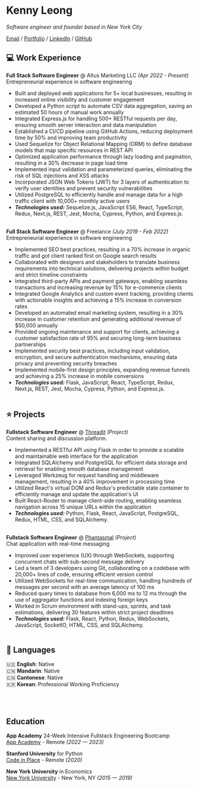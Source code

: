 # Kenny Leong

_Software engineer and founder based in New York City_ <br>

[Email](mailto:kennyleong2@gmail.com) / [Portfolio](https://kenny-leong.github.io/) / [LinkedIn](https://www.linkedin.com/in/kenny-leong97/) / [GitHub](https://github.com/kenny-leong/)

## 💻 Work Experience

**Full Stack Software Engineer** @ Altus Marketing LLC _(Apr 2022 - Present)_ <br>
Entrepreneurial experience in software engineering
  - Built and deployed web applications for 5+ local businesses, resulting in increased online visibility and customer engagement
  - Developed a Python script to automate CSV data aggregation, saving an estimated 50 hours of manual work annually
  - Integrated Express.js for handling 500+ RESTful requests per day, ensuring smooth server interaction and data manipulation
  - Established a CI/CD pipeline using GitHub Actions, reducing deployment time by 50% and improving team productivity
  - Used Sequelize for Object Relational Mapping (ORM) to define database models that map specific resources in REST API
  - Optimized application performance through lazy loading and pagination, resulting in a 30% decrease in page load time 
  - Implemented input validation and parameterized queries, eliminating the risk of SQL injections and XSS attacks
  - Incorporated JSON Web Tokens (JWT) for 3 layers of authentication to verify user identities and prevent security vulnerabilities
  - Utilized PostgreSQL to efficiently handle and manage data for a high traffic client with 10,000+ monthly active users
  - **_Technologies used:_** Sequelize.js, JavaScript ES6, React, TypeScript, Redux, Next.js, REST, Jest, Mocha, Cypress, Python, and Express.js.
  <br><br>
  
  **Full Stack Software Engineer** @ Freelance _(July 2019 - Feb 2022)_ <br>
Entrepreneurial experience in software engineering
  - Implemented SEO best practices, resulting in a 70% increase in organic traffic and got client ranked first on Google search results
  - Collaborated with designers and stakeholders to translate business requirements into technical solutions, delivering projects
within budget and strict timeline constraints
  - Integrated third-party APIs and payment gateways, enabling seamless transactions and increasing revenue by 15% for
e-commerce clients
  - Integrated Google Analytics and custom event tracking, providing clients with actionable insights and achieving a 15% increase
in conversion rates
  - Developed an automated email marketing system, resulting in a 30% increase in customer retention and generating additional
revenue of $50,000 annually
  - Provided ongoing maintenance and support for clients, achieving a customer satisfaction rate of 95% and securing long-term
business partnerships
  - Implemented security best practices, including input validation, encryption, and secure authentication mechanisms, ensuring data
privacy and preventing security breaches
  - Implemented mobile-first design principles, expanding revenue funnels and achieving a 25% increase in mobile conversions
  - **_Technologies used:_** Flask, JavaScript, React, TypeScript, Redux, Next.js, REST, Jest, Mocha, Cypress, Python, and Express.js.
  <br><br>
  
## ⭐️ Projects

**Fullstack Software Engineer** @ [Threadit](https://threadit.onrender.com/) _(Project)_ <br>
Content sharing and discussion platform.
  - Implemented a RESTful API using Flask in order to provide a scalable and maintainable web interface for the application
  - Integrated SQLAlchemy and PostgreSQL for efficient data storage and retrieval for enabling smooth database management
  - Leveraged Werkzeug for request handling and middleware management, resulting in a 40% improvement in processing time
  - Utilized React's virtual DOM and Redux's predictable state container to efficiently manage and update the application's UI
  - Built React-Router to manage client-side routing, enabling seamless navigation across 15 unique URLs within the application
  - **_Technologies used:_** Python, Flask, React, JavaScript, PostgreSQL, Redux, HTML, CSS, and SQLAlchemy.
<br><br>


**Fullstack Software Engineer** @ [Phantasmal](http://phantasmal.onrender.com/) _(Project)_ <br>
Chat application with real-time messaging
- Improved user experience (UX) through WebSockets, supporting concurrent chats with sub-second message delivery
- Led a team of 3 developers using Git, collaborating on a codebase with 20,000+ lines of code, ensuring efficient version control
- Utilized WebSockets for real-time communication, handling hundreds of messages per second with an average latency of 100 ms
- Reduced query times to database from 6,000 ms to 12 ms through the use of aggregator functions and indexing foreign keys
- Worked in Scrum environment with stand-ups, sprints, and task estimations, delivering 30 features within strict project deadlines
- **_Technologies used:_** Flask, React, Python, Redux, WebSockets, JavaScript, SocketIO, HTML, CSS, and SQLAlchemy.
    <br><br>


## 💬 Languages

🇺🇸 **English**: Native <br>
🇨🇳 **Mandarin**: Native <br>
🇨🇳 **Cantonese**: Native <br>
🇰🇷 **Korean**: Professional Working Proficiency <br>

<br><br>

## Education

**App Academy** 24-Week Intensive Fullstack Engineering Bootcamp<br>
[App Academy](https://www.appacademy.io/) - Remote _(2022 — 2023)_ <br>

**Stanford University** for Python<br>
[Code in Place](https://www.codeinplace.stanford.edu/) - Remote _(2020)_

**New York University** in Economics<br>
[New York University](https://www.nyu.edu/) - New York, NY _(2015 — 2019)_

